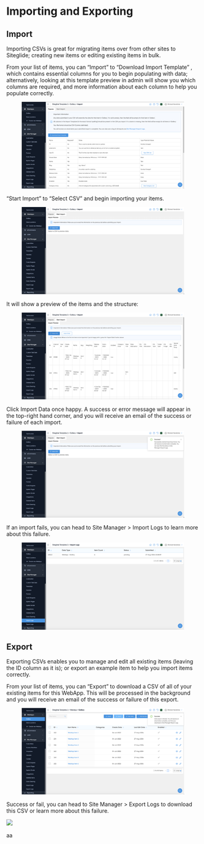 # Importing and Exporting

## Import

Importing CSVs is great for migrating items over from other sites to Siteglide; creating new items or editing existing items in bulk.

From your list of items, you can “Import” to “Download Import Template” , which contains essential columns for you to begin populating with data; alternatively, looking at this template preview in admin will show you which columns are required, and more information about each column to help you populate correctly.

<figure><img src="../../.gitbook/assets/Siteglide-WebApps-Import1.png" alt=""><figcaption></figcaption></figure>

“Start Import” to “Select CSV” and begin importing your items.

<figure><img src="../../.gitbook/assets/Siteglide-WebApps-Import2.png" alt=""><figcaption></figcaption></figure>

It will show a preview of the items and the structure:

<figure><img src="../../.gitbook/assets/Siteglide-WebApps-Import3.png" alt=""><figcaption></figcaption></figure>

Click Import Data once happy. A success or error message will appear in the top-right hand corner, and you will receive an email of the success or failure of each import.

<figure><img src="../../.gitbook/assets/Siteglide-WebApps-Import4.png" alt=""><figcaption></figcaption></figure>

If an import fails, you can head to Site Manager > Import Logs to learn more about this failure.

<figure><img src="../../.gitbook/assets/Siteglide-Import-Logs.png" alt=""><figcaption></figcaption></figure>

## Export

Exporting CSVs enables you to manage and edit all existing items (leaving the ID column as it is); or export an example item to help you import items correctly.

From your list of items, you can “Export” to download a CSV of all of your existing items for this WebApp. This will be processed in the background and you will receive an email of the success or failure of this export.

<figure><img src="../../.gitbook/assets/Siteglide-WebApps-Export (1).png" alt=""><figcaption></figcaption></figure>

Success or fail, you can head to Site Manager > Export Logs to download this CSV or learn more about this failure.

![](https://d258lu9myqkejp.cloudfront.net/attachment_images/27c96a1ba7377ec3f14e16333201256243e43e6ccdef639dac96d9827306ff4db67ed3e6-5f0a-44d6-86f4-2c9389_15ot6rs.gif)

aa
